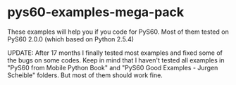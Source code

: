 # pys60-examples-mega-pack

These examples will help you if you code for PyS60. Most of them tested on PyS60 2.0.0 (which based on Python 2.5.4)

UPDATE: After 17 months I finally tested most examples and fixed some of the bugs on some codes. Keep in mind that I haven't tested all examples in "PyS60 from Mobile Python Book" and "PyS60 Good Examples - Jurgen Scheible" folders. But most of them should work fine.
